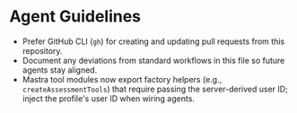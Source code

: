 # Agent Guidelines

- Prefer GitHub CLI (`gh`) for creating and updating pull requests from this repository.
- Document any deviations from standard workflows in this file so future agents stay aligned.
- Mastra tool modules now export factory helpers (e.g., `createAssessmentTools`) that require passing the server-derived user ID; inject the profile's user ID when wiring agents.
